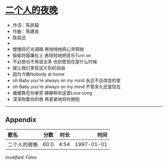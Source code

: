 # [二个人的夜晚](https://music.163.com/song?id=67881)

* 作词：陈民辕
* 作曲：陈建良
* 陈奕迅
* 
* 慢慢将灯光调暗 再悄悄地把心灵释放
* 偷偷将窗廉拉上 再轻轻地把音乐Turn on
* 不必想也不用说太多 也别管现在是什么时候
* 就让我们享受这片刻的自由
* 因为今晚Nobody at home
* oh Baby you're always on my mind 永远不会改变的爱
* oh Baby you're always on my mind 不管多久还是现在
* 缓缓靠在你身旁 静静聆听这首Love song
* 深深吻着你的唇 再紧紧地将你拥抱


---

## Appendix

|歌名|分数|时长|时间|
|:---|:---:|---:|---:|
|二个人的夜晚|60.0|4:54|1997-01-01

*modified: False*
